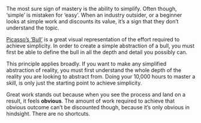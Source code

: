 The most sure sign of mastery is the ability to simplify. Often though, ‘simple’ is mistaken for ‘easy’. When an industry outsider, or a beginner looks at simple work and discounts its value, it’s a sign that they don’t understand the topic.

[Picasso’s ‘Bull’](https://www.artyfactory.com/art_appreciation/animals_in_art/pablo_picasso.htm) is a great visual representation of the effort required to achieve simplicity. In order to create a simple abstraction of a bull, you must first be able to define the bull in all the depth and detail you possibly can.

This principle applies broadly. If you want to make any simplified abstraction of reality, you must first understand the whole depth of the reality you are looking to abstract from. Doing your 10,000 hours to master a skill, is only just the starting point to achieve simplicity.

Great work stands out because when you see the process and land on a result, it feels **obvious**. The amount of work required to achieve that obvious outcome can’t be discounted though, because it’s only obvious in hindsight. There are no shortcuts.